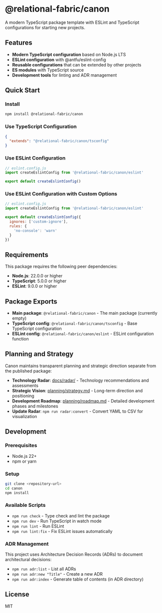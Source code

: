 # @relational-fabric/canon

A modern TypeScript package template with ESLint and TypeScript configurations for starting new projects.

## Features

- **Modern TypeScript configuration** based on Node.js LTS
- **ESLint configuration** with @antfu/eslint-config
- **Reusable configurations** that can be extended by other projects
- **ES modules** with TypeScript source
- **Development tools** for linting and ADR management

## Quick Start

### Install

```bash
npm install @relational-fabric/canon
```

### Use TypeScript Configuration

```json
{
  "extends": "@relational-fabric/canon/tsconfig"
}
```

### Use ESLint Configuration

```javascript
// eslint.config.js
import createEslintConfig from '@relational-fabric/canon/eslint'

export default createEslintConfig()
```

### Use ESLint Configuration with Custom Options

```javascript
// eslint.config.js
import createEslintConfig from '@relational-fabric/canon/eslint'

export default createEslintConfig({
  ignores: ['custom-ignore'],
  rules: {
    'no-console': 'warn'
  }
})
```

## Requirements

This package requires the following peer dependencies:

- **Node.js**: 22.0.0 or higher
- **TypeScript**: 5.0.0 or higher
- **ESLint**: 9.0.0 or higher

## Package Exports

- **Main package**: `@relational-fabric/canon` - The main package (currently empty)
- **TypeScript config**: `@relational-fabric/canon/tsconfig` - Base TypeScript configuration
- **ESLint config**: `@relational-fabric/canon/eslint` - ESLint configuration function

## Planning and Strategy

Canon maintains transparent planning and strategic direction separate from the published package:

- **Technology Radar**: [docs/radar/](docs/radar/) - Technology recommendations and assessments
- **Strategic Vision**: [planning/strategy.md](planning/strategy.md) - Long-term direction and positioning
- **Development Roadmap**: [planning/roadmap.md](planning/roadmap.md) - Detailed development phases and milestones
- **Update Radar**: `npm run radar:convert` - Convert YAML to CSV for visualization

## Development

### Prerequisites

- Node.js 22+
- npm or yarn

### Setup

```bash
git clone <repository-url>
cd canon
npm install
```

### Available Scripts

- `npm run check` - Type check and lint the package
- `npm run dev` - Run TypeScript in watch mode
- `npm run lint` - Run ESLint
- `npm run lint:fix` - Fix ESLint issues automatically

### ADR Management

This project uses Architecture Decision Records (ADRs) to document architectural decisions:

- `npm run adr:list` - List all ADRs
- `npm run adr:new "Title"` - Create a new ADR
- `npm run adr:index` - Generate table of contents (in ADR directory)

## License

MIT
